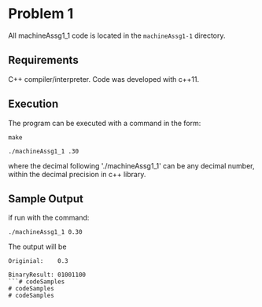 # Problem 1

All machineAssg1_1 code is located in the `machineAssg1-1` directory. 

## Requirements

C++ compiler/interpreter. Code was developed with c++11. 


## Execution

The program can be executed with a command in the form:

```
make
```

```
./machineAssg1_1 .30
```

where the decimal following './machineAssg1_1' can be any decimal number, within the decimal precision in c++ library. 

## Sample Output

if run with the command: 

```
./machineAssg1_1 0.30
```

The output will be

```
Originial:    0.3

BinaryResult: 01001100
```# codeSamples
# codeSamples
# codeSamples
